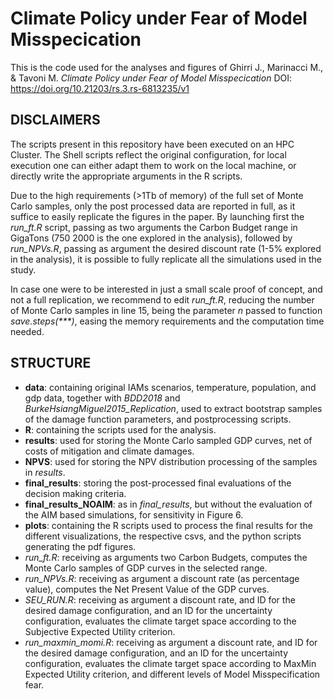 # Climate Policy under Fear of Model Misspecication

This is the code used for the analyses and figures of Ghirri J., Marinacci M., & Tavoni M. _Climate Policy under Fear of Model Misspecication_ DOI: https://doi.org/10.21203/rs.3.rs-6813235/v1

## DISCLAIMERS
The scripts present in this repository have been executed on an HPC Cluster. The Shell scripts reflect the original configuration, for local execution one can either adapt them to work on the local machine, or directly write the appropriate arguments in the R scripts.

Due to the high requirements (>1Tb of memory) of the full set of Monte Carlo samples, only the post processed data are reported in full, as it suffice to easily replicate the figures in the paper. 
By launching first the _run_ft.R_ script, passing as two arguments the Carbon Budget range in GigaTons (750 2000 is the one explored in the analysis), followed by _run_NPVs.R_, passing as argument the desired discount rate (1-5% explored in the analysis), it is possible to fully replicate all the simulations used in the study.

In case one were to be interested in just a small scale proof of concept, and not a full replication, we recommend to edit _run_ft.R_, reducing the number of Monte Carlo samples in line 15, being the parameter _n_ passed to function _save.steps(***)_, easing the memory requirements and the computation time needed.

## STRUCTURE
- **data**: containing original IAMs scenarios, temperature, population, and gdp data, together with *BDD2018* and *BurkeHsiangMiguel2015_Replication*, used to extract bootstrap samples of the damage function parameters, and postprocessing scripts.
- **R**: containing the scripts used for the analysis.
- **results**: used for storing the Monte Carlo sampled GDP curves, net of costs of mitigation and climate damages.
- **NPVS**: used for storing the NPV distribution processing of the samples in *results*.
- **final_results**: storing the post-processed final evaluations of the decision making criteria.
- **final_results_NOAIM**: as in *final_results*, but without the evaluation of the AIM based simulations, for sensitivity in Figure 6.
- **plots**: containing the R scripts used to process the final results for the different visualizations, the respective csvs, and the python scripts generating the pdf figures.
- _run_ft.R_: receiving as arguments two Carbon Budgets, computes the Monte Carlo samples of GDP curves in the selected range.
- _run_NPVs.R_: receiving as argument a discount rate (as percentage value), computes the Net Present Value of the GDP curves.
- _SEU_RUN.R_: receiving as argument a discount rate, and ID for the desired damage configuration, and an ID for the uncertainty configuration, evaluates the climate target space according to the Subjective Expected Utility criterion.
- _run_maxmin_momi.R_: receiving as argument a discount rate, and ID for the desired damage configuration, and an ID for the uncertainty configuration, evaluates the climate target space according to MaxMin Expected Utility criterion, and different levels of Model Misspecification fear.

